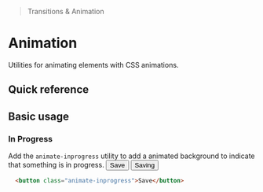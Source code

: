 > Transitions & Animation

# Animation
Utilities for animating elements with CSS animations.

## Quick reference

<qr-table />

## Basic usage
### In Progress
Add the `animate-inprogress` utility to add a animated background to indicate that something is in progress.
<container>
  <button class="hidden py-12 px-16 border-0 pd-text-white pd-bg-slate-700 hover:pd-bg-slate-600 font-bold rounded-8 leading-24 max-w-max focusable justify-center transition-colors ease-in-out">Save</button>
  <button class="pd-bg-white pd-text-slate-400 font-bold px-16 py-12 rounded-8 animate-inprogress">Saving</button>
</container>

```html
  <button class="animate-inprogress">Save</button>
```